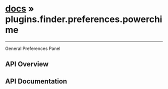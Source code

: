 # [docs](index.md) » plugins.finder.preferences.powerchime
---

General Preferences Panel

## API Overview

## API Documentation

